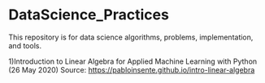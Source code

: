# DataScience_Practices
This repository is for data science algorithms, problems, implementation, and tools.

1)Introduction to Linear Algebra for Applied Machine Learning with Python (26 May 2020)
Source: https://pabloinsente.github.io/intro-linear-algebra
